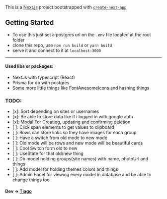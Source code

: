 This is a [Next.js](https://nextjs.org/) project bootstrapped with [`create-next-app`](https://github.com/vercel/next.js/tree/canary/packages/create-next-app).

## Getting Started

-   To use this just set a postgres url on the `.env` file located at the root folder
-   clone this repo, use `npm run build` or `yarn build`
-   serve it and connect to it at `localhost:3000`

---

#### Used libs or packages:

-   NextJs with typescript (React)
-   Prisma for db with postgres
-   Some more little things like FontAwesomeIcons and hashing things

### TODO:

-   [x]: Sort depending on sites or usernames
-   [x]: Be able to store data like if i logged in with google auth
-   [x]: Modal For Creating, updating and confirming deletion
-   [ ]: Click span elements to get values to clipboard
-   [ ]: Rows can store links so they have images for each group
-   [ ]: Have a switch from old mode to new mode
-   [ ]: Old mode will be rows and new mode will be beautiful cards
-   [ ]: Cool Switch form old to new
-   [ ]: UseState for that old/new thing
-   [ ]: Db model holding groups(site names) with name, photoUrl and things
-   [ ]: Add model for holding themes colors and things
-   [ ]: Admin Panel for viewing every model in database and be able to change things too

#### Dev -> [Tiago](https://github.com/Tiago-0liveira)
